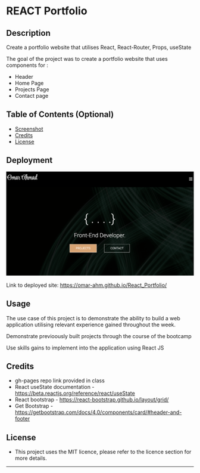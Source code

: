 # REACT Portfolio

## Description

Create a portfolio website that utilises React, React-Router, Props, useState

The goal of the project was to create a portfolio website that uses components for :
- Header
- Home Page
- Projects Page
- Contact page

## Table of Contents (Optional)

- [Screenshot](#Deployment)
- [Credits](#credits)
- [License](#license)

## Deployment

![Alt text](src/assets/Screenshot.png)

Link to deployed site: https://omar-ahm.github.io/React_Portfolio/

## Usage

The use case of this project is to demonstrate the ability to build a web application utilising relevant experience gained throughout the week. 

Demonstrate previoously built projects through the course of the bootcamp

Use skills gains to implement into the application using React JS

## Credits

- gh-pages repo link provided in class 
- React useState documentation - https://beta.reactjs.org/reference/react/useState
- React bootstrap - https://react-bootstrap.github.io/layout/grid/
- Get Bootstrap - https://getbootstrap.com/docs/4.0/components/card/#header-and-footer

## License

- This project uses the MIT licence, please refer to the licence section for more details.
---